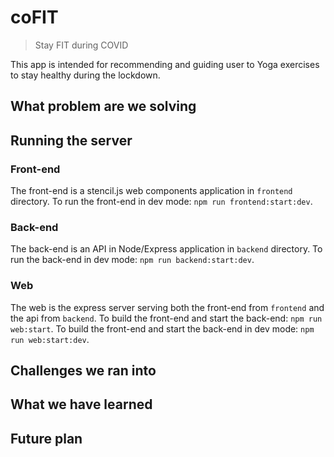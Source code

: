 # coFIT

> Stay FIT during COVID

This app is intended for recommending and guiding user to Yoga exercises to stay
healthy during the lockdown.

## What problem are we solving

## Running the server

### Front-end

The front-end is a stencil.js web components application in `frontend` directory.
To run the front-end in dev mode: `npm run frontend:start:dev`.

### Back-end

The back-end is an API in Node/Express application in `backend` directory.
To run the back-end in dev mode: `npm run backend:start:dev`.

### Web

The web is the express server serving both the front-end from `frontend` and the api from `backend`.
To build the front-end and start the back-end: `npm run web:start`.
To build the front-end and start the back-end in dev mode: `npm run web:start:dev`.

## Challenges we ran into

## What we have learned

## Future plan
